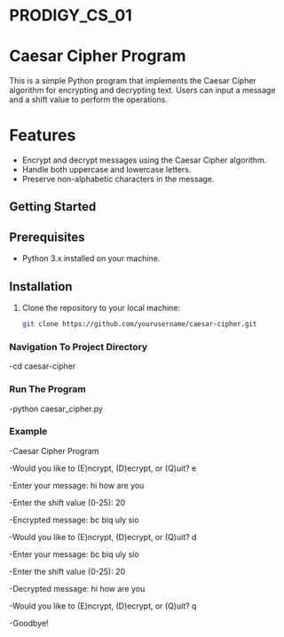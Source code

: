 # PRODIGY_CS_01 
# Caesar Cipher Program

This is a simple Python program that implements the Caesar Cipher algorithm for encrypting and decrypting text. Users can input a message and a shift value to perform the operations.

# Features

- Encrypt and decrypt messages using the Caesar Cipher algorithm.
- Handle both uppercase and lowercase letters.
- Preserve non-alphabetic characters in the message.

## Getting Started

## Prerequisites

- Python 3.x installed on your machine.

## Installation

1. Clone the repository to your local machine:

   ```bash
   git clone https://github.com/yourusername/caesar-cipher.git

### Navigation To Project Directory

-cd caesar-cipher

### Run The Program

-python caesar_cipher.py

### Example

-Caesar Cipher Program

-Would you like to (E)ncrypt, (D)ecrypt, or (Q)uit? e

-Enter your message: hi how are you

-Enter the shift value (0-25): 20

-Encrypted message: bc biq uly sio

-Would you like to (E)ncrypt, (D)ecrypt, or (Q)uit? d

-Enter your message: bc biq uly sio

-Enter the shift value (0-25): 20

-Decrypted message: hi how are you

-Would you like to (E)ncrypt, (D)ecrypt, or (Q)uit? q

-Goodbye!
